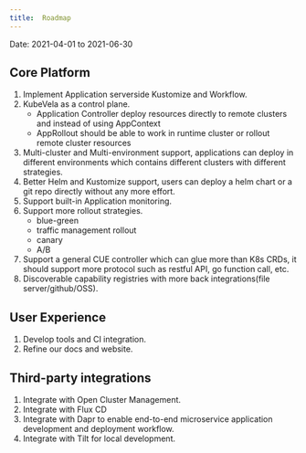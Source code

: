 ```yaml
---
title:  Roadmap
---
```


Date: 2021-04-01 to 2021-06-30

## Core Platform

1. Implement Application serverside Kustomize and Workflow.
2. KubeVela as a control plane.
    - Application Controller deploy resources directly to remote clusters and instead of using AppContext
    - AppRollout should be able to work in runtime cluster or rollout remote cluster resources
3. Multi-cluster and Multi-environment support, applications can deploy in different environments which
   contains different clusters with different strategies.
4. Better Helm and Kustomize support, users can deploy a helm chart or a git repo directly without any more effort.
5. Support built-in Application monitoring.
6. Support more rollout strategies.
    - blue-green
    - traffic management rollout
    - canary
    - A/B
7. Support a general CUE controller which can glue more than K8s CRDs, it should support more protocol such as restful API,
   go function call, etc.
8. Discoverable capability registries with more back integrations(file server/github/OSS).

## User Experience

1. Develop tools and CI integration.
2. Refine our docs and website.

## Third-party integrations

1. Integrate with Open Cluster Management.
2. Integrate with Flux CD
3. Integrate with Dapr to enable end-to-end microservice application development and deployment workflow.
4. Integrate with Tilt for local development.
